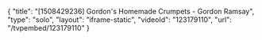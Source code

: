 {
    "title": "[1508429236] Gordon's Homemade Crumpets - Gordon Ramsay",
    "type": "solo",
    "layout": "iframe-static",
    "videoId": "123179110",
    "url": "\/tvpembed\/123179110"
}